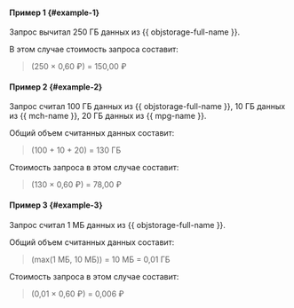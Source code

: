 #### Пример 1 {#example-1}

Запрос вычитал 250 ГБ данных из {{ objstorage-full-name }}.

В этом случае стоимость запроса составит:
> (250 × 0,60&nbsp;₽) = 150,00&nbsp;₽

#### Пример 2 {#example-2}

Запрос считал 100 ГБ данных из {{ objstorage-full-name }}, 10 ГБ данных из {{ mch-name }}, 20 ГБ данных из {{ mpg-name }}.

Общий объем считанных данных составит:
> (100 + 10 + 20) = 130 ГБ

Стоимость запроса в этом случае составит:
> (130 × 0,60&nbsp;₽) = 78,00&nbsp;₽

#### Пример 3 {#example-3}

Запрос считал 1 МБ данных из {{ objstorage-full-name }}.

Общий объем считанных данных составит:
> (max(1 МБ, 10 МБ)) = 10 МБ = 0,01 ГБ

Стоимость запроса в этом случае составит:
> (0,01 × 0,60&nbsp;₽) = 0,006&nbsp;₽